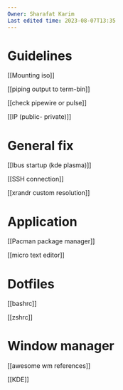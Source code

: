 ```yaml
---
Owner: Sharafat Karim
Last edited time: 2023-08-07T13:35
---
```

# Guidelines

[[Mounting iso]]

[[piping output to term-bin]]

[[check pipewire or pulse]]

[[IP (public- private)]]

  

# General fix

[[Ibus startup (kde plasma)]]

[[SSH connection]]

[[xrandr custom resolution]]

# Application

[[Pacman package manager]]

[[micro text editor]]

# Dotfiles

[[bashrc]]

[[zshrc]]

# Window manager

[[awesome wm references]]

[[KDE]]